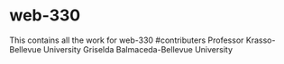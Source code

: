 # web-330
This contains all the work for web-330
#contributers
Professor Krasso-Bellevue University 
Griselda Balmaceda-Bellevue University 